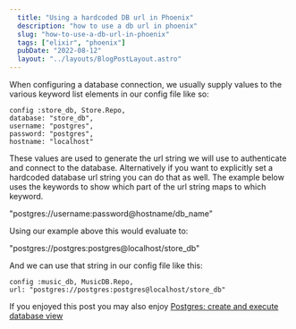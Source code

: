 ```yaml
---
  title: "Using a hardcoded DB url in Phoenix"
  description: "how to use a db url in phoenix"
  slug: "how-to-use-a-db-url-in-phoenix"
  tags: ["elixir", "phoenix"]
  pubDate: "2022-08-12"
  layout: "../layouts/BlogPostLayout.astro"
---
```


When configuring a database connection, we usually supply values to the various keyword list elements in our config file like so:

```
config :store_db, Store.Repo, 
database: "store_db", 
username: "postgres", 
password: "postgres", 
hostname: "localhost" 
```
These values are used to generate the url string we will use to authenticate and connect to the database. Alternatively if you want to explicitly set a hardcoded database url string you can do that as well. The example below uses the keywords to show which part of the url string maps to which keyword.

"postgres://username:password@hostname/db_name"

Using our example above this would evaluate to:

"postgres://postgres:postgres@localhost/store_db"

And we can use that string in our config file like this:
```
config :music_db, MusicDB.Repo,
url: "postgres://postgres:postgres@localhost/store_db"
```

If you enjoyed this post you may also enjoy [Postgres: create and execute database view](https://tinytechtuts.com/2022-create-and-execute-db-view-postgres/)